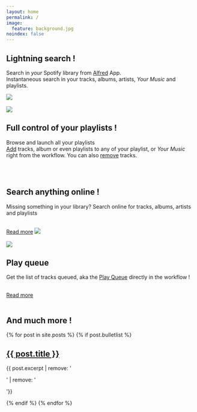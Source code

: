 ```yaml
---
layout: home
permalink: /
image:
  feature: background.jpg
noindex: false
---
```


<sectionleft>
  <leftside>

<h2>Lightning search !</h2>

<p>Search in <em>your</em> Spotify library from <a href="http://www.alfredapp.com">Alfred</a> App.

<br>
Instantaneous search in your tracks, albums, artists, <em>Your Music</em> and playlists.</p>

  </leftside>
  <rightside><!--<a href="{{ site.url }}/images/index1.gif">--><img src="{{ site.url }}/images/index1.jpg"></a></rightside>
</sectionleft>


<br>
<br>


<sectionright>
  <leftside><img src="{{ site.url }}/images/index3.jpg"></a></leftside>
  <rightside>
  
<h2>Full control of your playlists !</h2>

<p>Browse and launch all your playlists
<br>
<a href="{{ site.url }}/articles/add">Add</a> tracks, album or even playlists to any of your playlist, or <em>Your Music</em> right from the workflow.
You can also <a href="{{ site.url }}/articles/remove">remove</a> tracks.</p>

  </rightside>
</sectionright>


<br>
<br>


<sectionleft>
  <leftside>

<h2>Search anything online !</h2>

<p>Missing something in your library? Search online for tracks, albums, artists and playlists</p>

<br>
<a href="{{ site.url }}/articles/search-online" class="btn-success">Read more</a>

  </leftside>
  <rightside><!--<a href="{{ site.url }}/images/index2.gif">--><img src="{{ site.url }}/images/index2.jpg"></a></rightside>
</sectionleft>

<br>
<br>


<sectionright>
  <leftside><img src="{{ site.url }}/images/play-queue2.jpg"></a></leftside>
  <rightside>
  
<h2>Play queue</h2>

<p>Get the list of tracks queued, aka the <a href="{{ site.url }}/articles/play-queue">Play Queue</a> directly in the workflow !</p>

<br>
<a href="{{ site.url }}/articles/play-queue" class="btn-success">Read more</a>

  </rightside>
</sectionright>


<br>
<br>

<h2>And much more !</h2>

<div class="bullets">
	{% for post in site.posts %}
	{% if post.bulletlist %}	
	<div class="bullet three-col-bullet">
		<div class="bullet-icon">
			<a href="{{ site.url }}{{ post.url }}"><img src="{{ site.url }}/images/bullet-{{ post.title | slugify }}.png" alt=""></a>
		</div><!-- /.bullet-icon -->
		<div class="bullet-content">
			<h2><a href="{{ site.url }}{{ post.url }}">{{ post.title }}</a></h2>
			<p>{{ post.excerpt | remove: '<p>' | remove: '</p>'}}</p>
		</div><!-- /.bullet-content -->
	</div><!-- /.bullet -->
	{% endif %}
	{% endfor %}
</div><!-- /.bullets -->

